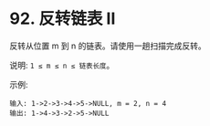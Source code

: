 # 92. 反转链表 II

反转从位置 m 到 n 的链表。请使用一趟扫描完成反转。

说明:
`1 ≤ m ≤ n ≤ 链表长度`。

示例:

```
输入: 1->2->3->4->5->NULL, m = 2, n = 4
输出: 1->4->3->2->5->NULL
```
